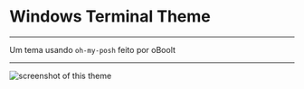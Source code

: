 # Windows Terminal Theme

---

Um tema usando `oh-my-posh` feito por oBoolt

---

![screenshot of this theme](./resources/screenshot.jpg)
